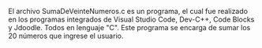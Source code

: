 El archivo SumaDeVeinteNumeros.c es un programa, el cual fue realizado en los programas integrados de Visual Studio Code, Dev-C++, Code Blocks y Jdoodle. Todos en lenguaje "C". Este programa se encarga de sumar los 20 números que ingrese el usuario.
